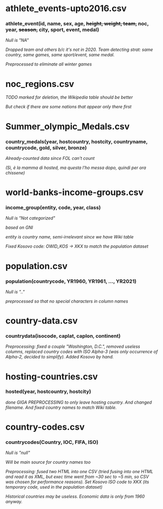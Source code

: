 # athlete_events-upto2016.csv

### athlete_event(id, name, sex, age, ~~height, weight, team,~~ noc, year, ~~season,~~ city, sport, event, medal)

*Null is "NA"*

*Dropped team and others b/c it's not in 2020. Team detecting strat: same country, same games, same sport/event, same medal.*

*Preprocessed to eliminate all winter games*


# noc_regions.csv

*TODO marked for deletion, the Wikipedia table should be better*

*But check if there are some nations that appear only there first*


# Summer_olympic_Medals.csv

### country_medals(year, hostcountry, hostcity, countryname, countrycode, gold, silver, bronze)

*Already-counted data since FOL can't count*

*(Sì, è la mamma di hosted, ma questa l'ho messa dopo, quindi per ora chissene)*


# world-banks-income-groups.csv

### income_group(entity, code, year, class)

*Null is "Not categorized"*

*based on GNI*

*entity is country name, semi-irrelevant since we have Wiki table*

*Fixed Kosovo code: OWID_KOS -> XKX to match the population dataset*


# population.csv

### population(countrycode, YR1960, YR1961, ..., YR2021)

*Null is ".."*

*preprocessed so that no special characters in column names*


# country-data.csv

### countrydata(isocode, caplat, caplon, continent)

*Preprocessing: fixed a couple "Washington, D.C.", removed useless columns, replaced country codes with ISO Alpha-3 (was only occurrence of Alpha-2, decided to simplify). Added Kosovo by hand.*


# hosting-countries.csv

### hosted(year, hostcountry, hostcity)

*done GIGA PREPROCESSING to only leave hosting country. And changed filename. And fixed country names to match Wiki table.*


# country-codes.csv

### countrycodes(Country, IOC, FIFA, ISO)

*Null is "null"*

*Will be main source for country names too*

*Preprocessing: fused two HTML into one CSV (tried fusing into one HTML and read it as XML, but exec time went from ~30 sec to ~5 min, so CSV was chosen for performance reasons). Set Kosovo ISO code to XKX (its temporary code, used in the population dataset)*

*Historical countries may be useless. Economic data is only from 1960 anyway.*
